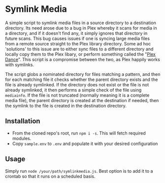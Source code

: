 # Symlink Media

A simple script to symlink media files in a source directory to a destination directory.  Its need arose due to a bug in Plex whereby it scans for media in a directory, and if it doesn't find any, it simply ignores that directory in future scans.  This bug causes issues if one is syncing large media files from a remote source straight to the Plex library directory.  Some ad hoc 'solutions' to this issue are to either sync files to a different directory and locally copy them to the Plex libary, or perform something called the "[Plex Dance](https://forums.plex.tv/t/the-plex-dance/197064)".  This script is a compromise between the two, as Plex happily works with symlinks.

The script globs a nominated directory for files matching a pattern, and then for each matching file it checks whether the parent directory exists and the file is already symlinked.  If the directory does not exist or the file is not already symlinked, it then performs a simple check of the file using `mediainfo`.  If the file is not truncated (normally meaning it is a complete media file), the parent directory is created at the destination if needed, then the symlink to the file is created in the destination directory.

## Installation

- From the cloned repo's root, run `npm i -s`. This will fetch required modules.
- Copy `sample.env` to `.env` and populate it with your desired configuration

## Usage

Simply run `node /your/path/symlinkmedia.js`.  Best option is to add it to a crontab so that it runs on a scheduled basis.
